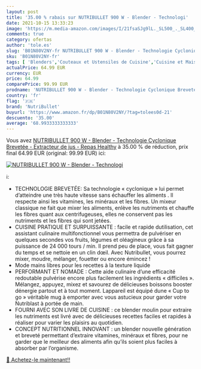 ```yaml
---
layout: post
title: '35.00 % rabais sur NUTRIBULLET 900 W - Blender - Technologi'
date: 2021-10-15 13:33:23
image: 'https://m.media-amazon.com/images/I/21fsaSJg9lL._SL500_._SL400_.jpg'
comments: true
category: ofertas
author: 'tole.es'
slug: 'B01N80V2NY-fr NUTRIBULLET 900 W - Blender - Technologie Cyclonique...'
sku: 'B01N80V2NY-fr'
tags: [ 'Blenders','Couteaux et Ustensiles de Cuisine','Cuisine et Maison','Mixeurs','Mixeurs, batteurs et robots multifonctions','Petit électroménager','nutribullet', ]
actualPrice: 64.99 EUR
currency: EUR
price: 64.99
comparePrice: 99.99 EUR
prodname: 'NUTRIBULLET 900 W - Blender - Technologie Cyclonique Brevetée - Extracteur de jus - Repas Healthy'
country: 'fr'
flag: '🇫🇷'
brand: 'NutriBullet'
buyurl: 'https://www.amazon.fr/dp/B01N80V2NY/?tag=tolees0d-21'
descuento: '35.00'
average: '68.9933333333333'
---
```


Vous avez [NUTRIBULLET 900 W - Blender - Technologie Cyclonique Brevetée - Extracteur de jus - Repas Healthy](https://www.amazon.fr/dp/B01N80V2NY/?tag=tolees0d-21)  à  35.00 % de réduction, prix final  64.99 EUR (original: 99.99 EUR) ici:

[![NUTRIBULLET 900 W - Blender - Technologi](https://m.media-amazon.com/images/I/21fsaSJg9lL._SL500_._SL400_.jpg)](https://www.amazon.fr/dp/B01N80V2NY/?tag=tolees0d-21)

ℹ️:

- TECHNOLOGIE BREVETÉE: Sa technologie « cyclonique » lui permet d’atteindre une très haute vitesse sans échauffer les aliments . Il respecte ainsi les vitamines, les minéraux et les fibres. Un mixeur classique ne fait que mixer les aliments, enlève les nutriments et chauffe les fibres quant aux centrifugeuses, elles ne conservent pas les nutriments et les fibres qui sont jetées.
- CUISINE PRATIQUE ET SURPUISSANTE : facile et rapide dutilisation, cet assistant culinaire multifonctionnel vous permettra de pulvériser en quelques secondes vos fruits, légumes et oléagineux grâce à sa puissance de 24 000 tours / min. Il prend peu de place, vous fait gagner du temps et se nettoie en un clin dœil. Avec Nutribullet, vous pourrez mixer, moudre, mélanger, fouetter ou encore émincez !
- Mode mains libres pour les recettes à la texture liquide
- PERFORMANT ET NOMADE : Cette aide culinaire d’une efficacité redoutable pulvérise encore plus facilement les ingrédients « difficiles ». Mélangez, appuyez, mixez et savourez de délicieuses boissons booster dénergie partout et à tout moment. Lappareil est équipé dune « Cup to go » véritable mug à emporter avec vous astucieux pour garder votre Nutriblast à portée de main.
- FOURNI AVEC SON LIVRE DE CUISINE : ce blender moulin pour extraire les nutriments est livré avec de délicieuses recettes faciles et rapides à réaliser pour varier les plaisirs au quotidien.
- CONCEPT NUTRITIONNEL INNOVANT : un blender nouvelle génération et breveté permettant d’extraire vitamines, minéraux et fibres, pour ne garder que le meilleur des aliments afin qu’ils soient plus faciles à absorber par l’organisme.

[🛒 Achetez-le maintenant!!](https://www.amazon.fr/dp/B01N80V2NY/?tag=tolees0d-21)
